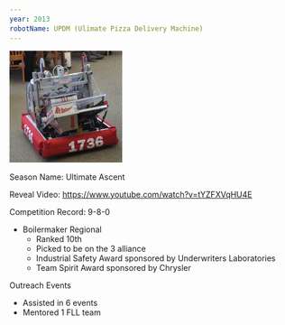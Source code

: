 ```yaml
---
year: 2013
robotName: UPDM (Ulimate Pizza Delivery Machine)
---
```


![2013 Robot](assets/img/general/2013_robot.jpg)

Season Name: Ultimate Ascent

Reveal Video: https://www.youtube.com/watch?v=tYZFXVqHU4E

Competition Record: 9-8-0

* Boilermaker Regional
  * Ranked 10th
  * Picked to be on the 3 alliance
  * Industrial Safety Award sponsored by Underwriters Laboratories
  * Team Spirit Award sponsored by Chrysler

Outreach Events
* Assisted in 6 events
* Mentored 1 FLL team